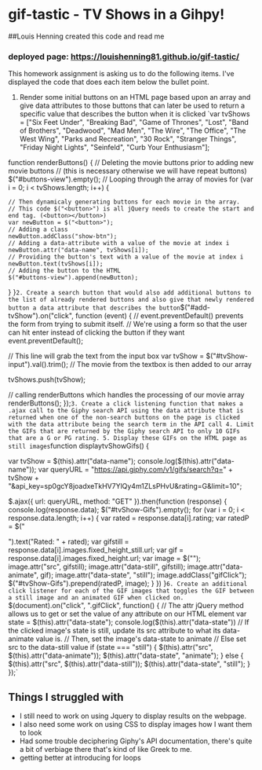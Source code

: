 # gif-tastic - TV Shows in a Gihpy!

##Louis Henning created this code and read me

### deployed page: https://louishenning81.github.io/gif-tastic/

This homework assignment is asking us to do the following items. I've displayed the code that does each item below the bullet point.

1. Render some initial buttons on an HTML page based upon an array and give data attributes to those buttons that can later be used to return a specific value that describes the button when it is clicked
`var tvShows = ["Six Feet Under", "Breaking Bad", "Game of Thrones", "Lost", "Band of Brothers", "Deadwood", "Mad Men", "The Wire", "The Office", "The West Wing", "Parks and Recreation", "30 Rock", "Stranger Things", "Friday Night Lights", "Seinfeld", "Curb Your Enthusiasm"];

function renderButtons() {
  // Deleting the movie buttons prior to adding new movie buttons
  // (this is necessary otherwise we will have repeat buttons)
  $("#buttons-view").empty();
  // Looping through the array of movies
  for (var i = 0; i < tvShows.length; i++) {

    // Then dynamicaly generating buttons for each movie in the array.
    // This code $("<button>") is all jQuery needs to create the start and end tag. (<button></button>)
    var newButton = $("<button>");
    // Adding a class
    newButton.addClass("show-btn");
    // Adding a data-attribute with a value of the movie at index i
    newButton.attr("data-name", tvShows[i]);
    // Providing the button's text with a value of the movie at index i
    newButton.text(tvShows[i]);
    // Adding the button to the HTML
    $("#buttons-view").append(newButton);
  }
}`
2. Create a search button that would also add additional buttons to the list of already rendered buttons and also give that newly rendered button a data attribute that describes the button
`$("#add-tvShow").on("click", function (event) {
  // event.preventDefault() prevents the form from trying to submit itself.
  // We're using a form so that the user can hit enter instead of clicking the button if they want
  event.preventDefault();

  // This line will grab the text from the input box
  var tvShow = $("#tvShow-input").val().trim();
  // The movie from the textbox is then added to our array

  tvShows.push(tvShow);

  // calling renderButtons which handles the processing of our movie array
  renderButtons();
});`
3. Create a click listening function that makes a .ajax call to the Giphy search API using the data attribute that is returned when one of the non-search buttons on the page is clicked with the data attribute being the search term in the API call
4. Limit the GIFs that are returned by the Giphy search API to only 10 GIFs that are a G or PG rating.
5. Display these GIFs on the HTML page as still images
`function displaytvShowGifs() {

  var tvShow = $(this).attr("data-name");
  console.log($(this).attr("data-name"));
  var queryURL = "https://api.giphy.com/v1/gifs/search?q=" + tvShow + "&api_key=sp0gcY8joadxeTkHV7YlQy4m1ZLsPHvU&rating=G&limit=10";

  $.ajax({
    url: queryURL,
    method: "GET"
  }).then(function (response) {
    console.log(response.data);
    $("#tvShow-Gifs").empty();
    for (var i = 0; i < response.data.length; i++) {
      var rated = response.data[i].rating;
      var ratedP = $("<p>").text("Rated: " + rated);
      var gifstill = response.data[i].images.fixed_height_still.url;
      var gif = response.data[i].images.fixed_height.url;
      var image = $("<img>");
      image.attr("src", gifstill);
      image.attr("data-still", gifstill);
      image.attr("data-animate", gif);
      image.attr("data-state", "still");
      image.addClass("gifClick");
      $("#tvShow-Gifs").prepend(ratedP, image);
    }
  })
}`
6. Create an additional click listener for each of the GIF images that toggles the GIF between a still image and an animated GIF when clicked on. 
`$(document).on("click", ".gifClick", function() {
  // The attr jQuery method allows us to get or set the value of any attribute on our HTML element
  var state = $(this).attr("data-state");
  console.log($(this).attr("data-state"))
  // If the clicked image's state is still, update its src attribute to what its data-animate value is.
  // Then, set the image's data-state to animate
  // Else set src to the data-still value
  if (state === "still") {
    $(this).attr("src", $(this).attr("data-animate"));
    $(this).attr("data-state", "animate");
  } else {
    $(this).attr("src", $(this).attr("data-still"));
    $(this).attr("data-state", "still");
  }
});`

## Things I struggled with
+ I still need to work on using Jquery to display results on the webpage.  
+ I also need some work on using CSS to display images how I want them to look
+ Had some trouble deciphering Giphy's API documentation, there's quite a bit of verbiage there that's kind of like Greek to me.
+ getting better at introducing for loops

